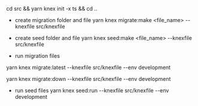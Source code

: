 cd src && yarn knex init -x ts && cd ..

- create migration folder and file
  yarn knex migrate:make <file_name> --knexfile src/knexfile

- create seed folder and file
  yarn knex seed:make <file_name> --knexfile src/knexfile

- run migration files

yarn knex migrate:latest --knexfile src/knexfile --env development

yarn knex migrate:down --knexfile src/knexfile --env development

- run seed files
  yarn knex seed:run --knexfile src/knexfile --env development
